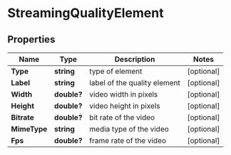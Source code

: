 # StreamingQualityElement


## Properties

| Name | Type | Description | Notes |
|------------ | ------------- | ------------- | -------------|
**Type** | **string** | type of element |[optional]|
**Label** | **string** | label of the quality element |[optional]|
**Width** | **double?** | video width in pixels |[optional]|
**Height** | **double?** | video height in pixels |[optional]|
**Bitrate** | **double?** | bit rate of the video |[optional]|
**MimeType** | **string** | media type of the video |[optional]|
**Fps** | **double?** | frame rate of the video |[optional]|